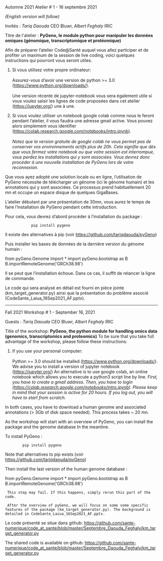 
Automne 2021
Atelier # 1 - 16 septembre 2021

*(English version will follow)*

Invités : *Tariq Daouda* CEO Bluwr, *Albert Feghaly* IRIC

Titre de l'atelier : **PyGeno, le module python pour manipuler les données omiques (génomique, transcriptomique et protéomique)**
 
Afin de préparer l’atelier Code@Santé auquel vous allez participer et de profiter un maximum de la session de live coding, voici quelques instructions qui pourront vous seront utiles.
 
1. Si vous utilisez votre propre ordinateur: <br/>  
      Assurez-vous d’avoir une version de python >= 3.0 (https://www.python.org/downloads/). <br/>  
      Une version récente de jupyter-notebook vous sera également utile si vous voulez saisir les lignes de code proposées dans cet atelier (https://jupyter.org/) une à une.

2. Si vous voulez utiliser un notebook google colab comme nous le feront pendant l’atelier, il vous faudra une adresse gmail active. Vous pouvez alors simplement vous identifier (https://colab.research.google.com/notebooks/intro.ipynb). <br/>  
      *Notez que la version gratuite de google colab ne vous permet pas de conserver vos environnements actifs plus de 20h. Cela signifie que dès que vous fermez votre notebook ou que votre session est interrompue, vous perdez les installations qui y sont associées. Vous devrez donc procéder à une nouvelle installation de PyGeno lors de votre reconnexion.*
 
Que vous ayez adopté une solution locale ou en ligne, l’utilisation de PyGeno nécessite de télécharger un génome (ici le génome humain) et les annotations qui y sont associées. Ce processus prend habituellement 20 mn et occupe un espace disque de quelques GigaBases.
 
L’atelier débutant par une présentation de 30mn, vous aurez le temps de faire l’installation de PyGeno pendant cette introduction.
 
Pour cela, vous devrez d’abord procéder à l’installation du package :
 
                pip install pygeno
 
Il existe des alternatives à pip (voir https://github.com/tariqdaouda/pyGeno)
 
Puis installer les bases de données de la dernière version du génome humain :
 
from pyGeno.Genome import *
import pyGeno.bootstrap as B
B.importRemoteGenome('GRCh38.98')
 
Il se peut que l’installation échoue. Dans ce cas, il suffit de relancer la ligne de commande.
 
Le code qui sera analysé en détail est fourni en pièce jointe (km_target_generator.py) ainsi que la présentation du problème associé (CodeSante_Laiua_16Sep2021_AF.pptx).
 
-------------------------------------------------------------------------------

Fall 2021
Workshop # 1 - September 16, 2021

Guests :  *Tariq Daouda* CEO Bluwr, *Albert Feghaly* IRIC

Title of the workshop: **PyGeno, the python module for handling omics data (genomics, transcriptomics and proteomics)**
To be sure that you take full advantage of the workshop, please follow these instructions:

1. If you use your personal computer: <br/>  
   Python >= 3.0 should be installed (https://www.python.org/downloads/). 
   We advise you to install a version of jupyter notebook (https://jupyter.org/)
   An alternative is to use google colab, an online notebook which allows you to execute a python3 script line by line. *First, you have to create a gmail address. Then, you have to login (https://colab.research.google.com/notebooks/intro.ipynb). Please keep in mind that your session is active for 20 hours. If you log out, you will have to start from scratch.*
 
In both cases, you have to download a human genome and associated annotations (> 3Gb of disk space needed). This process takes ~ 20 mn.
 
As the workshop will start with an overview of PyGeno, you can install the package and the genome database In the meantine.
 
To install PyGeno :
 
            pip install pygeno
 
Note that alternatives to pip exists (voir https://github.com/tariqdaouda/pyGeno)
 
Then install the last version of the human genome database :
 
from pyGeno.Genome import *
import pyGeno.bootstrap as B
B.importRemoteGenome('GRCh38.98')
 
     This step may fail. If this happens, simply rerun this part of the code.
 
     After the overview of pyGeno, we will focus on some some specific features of the package (km_target_generator.py). The background is detailed in CodeSante_Laiua_16Sep2021_AF.pptx.

Le code présenté se situe dans github: 
https://github.com/sante-numerique/code_at_sante/blob/master/Septembre_Daouda_Feghaly/km_target_generator.py





The shared code is available on github: 
https://github.com/sante-numerique/code_at_sante/blob/master/Septembre_Daouda_Feghaly/km_target_generator.py
